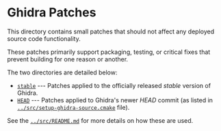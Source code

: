 # Ghidra Patches

This directory contains small patches that should not affect any deployed source code functionality.

These patches primarily support packaging, testing, or critical fixes that prevent building for one reason or another.

The two directories are detailed below:

* [`stable`](./stable) --- Patches applied to the officially released _stable_ version of Ghidra.
* [`HEAD`](./HEAD) --- Patches applied to Ghidra's newer _HEAD_ commit (as listed in [`../src/setup-ghidra-source.cmake`](../src/setup-ghidra-source.cmake) file).

See the [`../src/README.md`](../src/README.md) for more details on how these are used.
